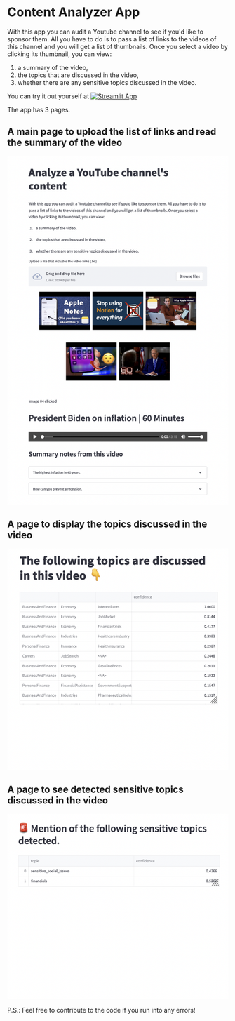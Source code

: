 # Content Analyzer App

With this app you can audit a Youtube channel to see if you'd like to sponsor them. All you have to do is to pass a list of links to the videos of this channel and you will get a list of thumbnails. Once you select a video by clicking its thumbnail, you can view:
1. a summary of the video,
2. the topics that are discussed in the video,
3. whether there are any sensitive topics discussed in the video.

You can try it out yourself at [![Streamlit App](https://static.streamlit.io/badges/streamlit_badge_black_white.svg)](https://misraturp-content-analyzer-main-page-xzzvx9.streamlitapp.com/)

The app has 3 pages.

## A main page to upload the list of links and read the summary of the video
![](images/main_page.png)

## A page to display the topics discussed in the video
![](images/topics_page.png)

## A page to see detected sensitive topics discussed in the video
![](images/moderation_page.png)


P.S.: Feel free to contribute to the code if you run into any errors!
